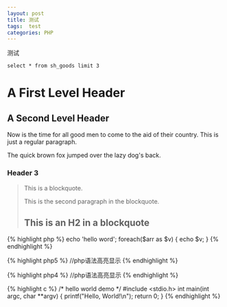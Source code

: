 ```yaml
---
layout: post
title: 测试
tags:  test
categories: PHP
---
```


测试



`select * from sh_goods limit 3`

A First Level Header
====================
A Second Level Header
---------------------

Now is the time for all good men to come to
the aid of their country. This is just a
regular paragraph.

The quick brown fox jumped over the lazy
dog's back.
### Header 3

> This is a blockquote.
> 
> This is the second paragraph in the blockquote.
>
> ## This is an H2 in a blockquote

{% highlight php %} 
	echo 'hello word'; 
	foreach($arr as $v)
	{
		echo $v;
	}
{% endhighlight %}


{% highlight php5 %} 
	//php语法高亮显示
{% endhighlight %}

{% highlight php4 %} 
	//php语法高亮显示
{% endhighlight %}

{% highlight c %}
/* hello world demo */
#include <stdio.h>
int main(int argc, char **argv)
{
    printf("Hello, World!\n");
    return 0;
}
{% endhighlight %}

